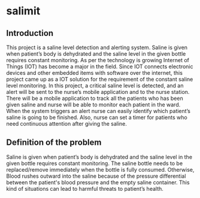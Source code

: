 # salimit
## Introduction
This project is a saline level detection and alerting system. Saline is given when patient’s body is dehydrated and the saline level in the given bottle requires constant monitoring. As per the technology is growing Internet of Things (IOT) has become a major in the field. Since IOT connects electronic devices and other embedded items with software over the internet, this project came up as a IOT solution for the requirement of the constant saline level monitoring.
In this project, a critical saline level is detected, and an alert will be sent to the nurse’s mobile application and to the nurse station. There will be a mobile application to track all the patients who has been given saline and nurse will be able to monitor each patient in the ward. When the system triggers an alert nurse can easily identify which patient’s saline is going to be finished. Also, nurse can set a timer for patients who need continuous attention after giving the saline. 

## Definition of the problem 
Saline is given when patient’s body is dehydrated and the saline level in the given bottle requires constant monitoring. The saline bottle needs to be replaced/remove immediately when the bottle is fully consumed. Otherwise, Blood rushes outward into the saline because of the pressure differential between the patient's blood pressure and the empty saline container. This kind of situations can lead to harmful threats to patient’s health. 

